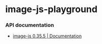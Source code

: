 image-js-playground
===================
### API documentation
- [image-js 0.35.5 | Documentation](https://image-js.github.io/image-js/)
